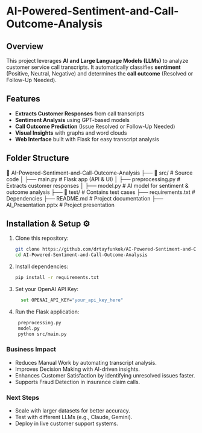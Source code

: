 # AI-Powered-Sentiment-and-Call-Outcome-Analysis

## Overview
This project leverages **AI and Large Language Models (LLMs)** to analyze customer service call transcripts. It automatically classifies **sentiment** (Positive, Neutral, Negative) and determines the **call outcome** (Resolved or Follow-Up Needed). 


## Features 
- **Extracts Customer Responses** from call transcripts
- **Sentiment Analysis** using GPT-based models
- **Call Outcome Prediction** (Issue Resolved or Follow-Up Needed)
- **Visual Insights** with graphs and word clouds
- **Web Interface** built with Flask for easy transcript analysis


## Folder Structure 

📂 AI-Powered-Sentiment-and-Call-Outcome-Analysis
├── 📂 src/               # Source code
│   ├── main.py          # Flask app (API & UI)
│   ├── preprocessing.py  # Extracts customer responses
│   ├── model.py         # AI model for sentiment & outcome analysis
├── 📂 test/              # Contains test cases
├── requirements.txt      # Dependencies
├── README.md            # Project documentation
├── AI_Presentation.pptx  # Project presentation



## Installation & Setup ⚙️
1. Clone this repository:
   ```sh
   git clone https://github.com/drtayfunkok/AI-Powered-Sentiment-and-Call-Outcome-Analysis.git
   cd AI-Powered-Sentiment-and-Call-Outcome-Analysis
   
2. Install dependencies:
    ```sh
    pip install -r requirements.txt
    
3. Set your OpenAI API Key:
   ```sh
     set OPENAI_API_KEY="your_api_key_here"

4. Run the Flask application:
   ```sh
    preprocessing.py
    model.py
    python src/main.py

### Business Impact 
- Reduces Manual Work by automating transcript analysis.
- Improves Decision Making with AI-driven insights.
- Enhances Customer Satisfaction by identifying unresolved issues faster.
- Supports Fraud Detection in insurance claim calls.

### Next Steps
- Scale with larger datasets for better accuracy.
- Test with different LLMs (e.g., Claude, Gemini).
- Deploy in live customer support systems.

